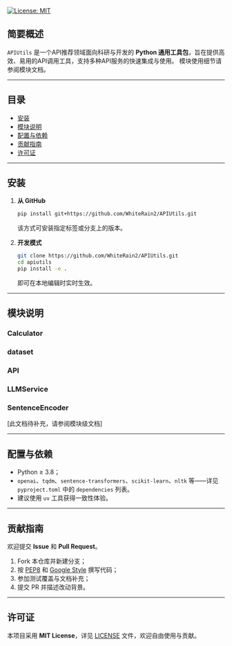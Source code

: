 [![License: MIT](https://img.shields.io/badge/License-MIT-yellow.svg)](LICENSE)

## 简要概述

`APIUtils` 是一个API推荐领域面向科研与开发的 **Python 通用工具包**，旨在提供高效、易用的API调用工具，支持多种API服务的快速集成与使用。
模块使用细节请参阅模块文档。

---

## 目录

- [安装](#安装)
- [模块说明](#模块说明)
- [配置与依赖](#配置与依赖)
- [贡献指南](#贡献指南)  
- [许可证](#许可证)

---

## 安装

1. **从 GitHub**  
   ```bash
   pip install git+https://github.com/WhiteRain2/APIUtils.git
   ```  
   该方式可安装指定标签或分支上的版本。

2. **开发模式**  
   ```bash
   git clone https://github.com/WhiteRain2/APIUtils.git
   cd apiutils
   pip install -e .
   ```  
   即可在本地编辑时实时生效。

---

## 模块说明

### Calculator

### dataset

### API

### LLMService

### SentenceEncoder

[此文档待补充，请参阅模块级文档]

---

## 配置与依赖

- Python ≥ 3.8；  
- `openai`、`tqdm`、`sentence-transformers`、`scikit-learn`、`nltk` 等⸺详见 `pyproject.toml` 中的 `dependencies` 列表。  
- 建议使用 `uv` 工具获得一致性体验。

---

## 贡献指南

欢迎提交 **Issue** 和 **Pull Request**。  
1. Fork 本仓库并新建分支；  
2. 按 [PEP8](https://peps.python.org/pep-0008/) 和 [Google Style](https://google.github.io/styleguide/pyguide.html) 撰写代码；  
3. 参加测试覆盖与文档补充；  
4. 提交 PR 并描述改动背景。  

---

## 许可证

本项目采用 **MIT License**，详见 [LICENSE](LICENSE) 文件，欢迎自由使用与贡献。  
